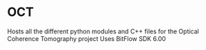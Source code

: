 # OCT
Hosts all the different python modules and C++ files for the Optical Coherence Tomography project
Uses BitFlow SDK 6.00
